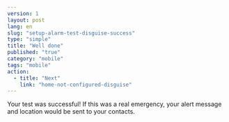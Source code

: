 ```yaml
---
version: 1
layout: post
lang: en
slug: "setup-alarm-test-disguise-success"
type: "simple"
title: "Well done"
published: "true"
category: "mobile"
tags: "mobile"
action: 
  - title: "Next"
    link: "home-not-configured-disguise"
---
```


Your test was successful! If this was a real emergency, your alert message and location would be sent to your contacts.
